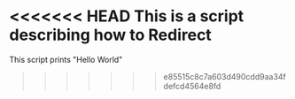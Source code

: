 <<<<<<< HEAD
This is a script describing how to Redirect
=======
This script prints "Hello World"
>>>>>>> e85515c8c7a603d490cdd9aa34fdefcd4564e8fd
